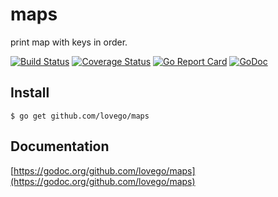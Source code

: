 # maps
print map with keys in order.

[![Build Status](https://travis-ci.org/lovego/maps.svg?branch=master)](https://travis-ci.org/lovego/maps)
[![Coverage Status](https://img.shields.io/coveralls/github/lovego/maps/master.svg)](https://coveralls.io/github/lovego/maps?branch=master)
[![Go Report Card](https://goreportcard.com/badge/github.com/lovego/maps)](https://goreportcard.com/report/github.com/lovego/maps)
[![GoDoc](https://godoc.org/github.com/lovego/maps?status.svg)](https://godoc.org/github.com/lovego/maps)

## Install
`$ go get github.com/lovego/maps`


## Documentation
[https://godoc.org/github.com/lovego/maps](https://godoc.org/github.com/lovego/maps)
